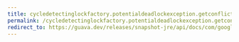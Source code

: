 ```yaml
---
title: cycledetectinglockfactory.potentialdeadlockexception.getconflictingstacktrace
permalink: /cycledetectinglockfactory.potentialdeadlockexception.getconflictingstacktrace/
redirect_to: https://guava.dev/releases/snapshot-jre/api/docs/com/google/common/util/concurrent/CycleDetectingLockFactory.PotentialDeadlockException.html#getConflictingStackTrace--
---
```

